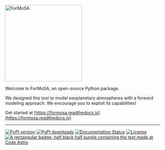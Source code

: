 <p align="left"><img src="docs/_static/ForMoSA.png" alt="ForMoSA" width="250"/></p>


Welcome to ForMoSA, an open-source Python package. 

We designed this tool to model exoplanetary atmospheres with a forward modeling approach. 
We encourage you to exploit its capabilities!

Get started at [https://formosa.readthedocs.io](https://formosa.readthedocs.io)

***
 
[![PyPI version](https://badge.fury.io/py/formosa.svg)](https://badge.fury.io/py/formosa)
[![PyPI downloads](https://img.shields.io/pypi/dm/formosa.svg)](https://pypistats.org/packages/formosa)
[![Documentation Status](https://readthedocs.org/projects/formosa/badge/?version=latest)](https://formosa.readthedocs.io/en/latest/?badge=latest)
[![License](https://img.shields.io/badge/License-BSD%203--Clause-blue.svg)](https://opensource.org/licenses/BSD-3-Clause)
[![A rectangular badge, half black half purple containing the text made at Code Astro](https://img.shields.io/badge/Made%20at-Code/Astro-blueviolet.svg)](https://semaphorep.github.io/codeastro/)

